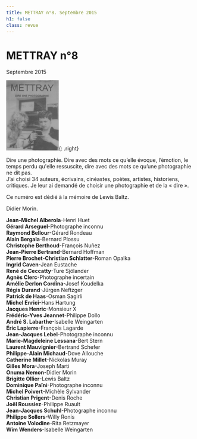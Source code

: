 ```yaml
---
title: METTRAY n°8. Septembre 2015
h1: false
class: revue
---
```


# METTRAY n°8

<span class="date">Septembre 2015</span>

![METTRAY n°8. Septembre 2015.](/files/mettray-s2-08.png){: .right}

Dire une photographie. Dire avec des mots ce qu’elle évoque, l’émotion, le temps perdu qu'elle ressuscite, dire avec des mots ce qu’une photographie ne dit pas.  
J’ai choisi 34 auteurs, écrivains, cinéastes, poètes, artistes, historiens, critiques. Je leur ai demandé de choisir une photographie et de la « dire ».

Ce numéro est dédié à la mémoire de Lewis Baltz.

Didier Morin.

**Jean-Michel Alberola**-Henri Huet  
**Gérard Arseguel**-Photographe inconnu  
**Raymond Bellour**-Gérard Rondeau  
**Alain Bergala**-Bernard Plossu  
**Christophe Berthoud**-François Nuñez  
**Jean-Pierre Bertrand**-Bernard Hoffman  
**Pierre Brochet-Christian Schlatter**-Roman Opalka  
**Ingrid Caven**-Jean Eustache  
**René de Ceccatty**-Ture Sjölander  
**Agnès Clerc**-Photographe incertain  
**Amélie Derlon Cordina**-Josef Koudelka  
**Régis Durand**-Jürgen Neftzger  
**Patrick de Haas**-Osman Sagirli  
**Michel Enrici**-Hans Hartung  
**Jacques Henric**-Monsieur X  
**Frédéric-Yves Jeannet**-Philippe Dollo  
**André S. Labarthe**-Isabelle Weingarten  
**Éric Lapierre**-François Lagarde  
**Jean-Jacques Lebel**-Photographe inconnu  
**Marie-Magdeleine Lessana**-Bert Stern  
**Laurent Mauvignier**-Bertrand Schefer  
**Philippe-Alain Michaud**-Dove Allouche  
**Catherine Millet**-Nickolas Muray  
**Gilles Mora**-Joseph Marti  
**Onuma Nemon**-Didier Morin  
**Brigitte Ollier**-Lewis Baltz  
**Dominique Païni**-Photographe inconnu  
**Michel Poivert**-Michèle Sylvander  
**Christian Prigent**-Denis Roche  
**Joël Roussiez**-Philippe Ruault  
**Jean-Jacques Schuhl**-Photographe inconnu  
**Philippe Sollers**-Willy Ronis  
**Antoine Volodine**-Rita Retzmayer  
**Wim Wenders**-Isabelle Weingarten